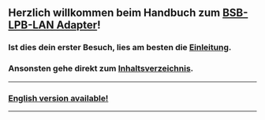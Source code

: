 
<!-- <img src = "BSB_Manual_Logo.svg"> -->
  
## Herzlich willkommen beim Handbuch zum [BSB-LPB-LAN Adapter](https://github.com/fredlcore/BSB-LAN)!
         
### Ist dies dein erster Besuch, lies am besten die [Einleitung](index2.md).   
  
### Ansonsten gehe direkt zum [Inhaltsverzeichnis](inhaltsverzeichnis.md).   

---  
  
### [English version available!](https://1coderookie.github.io/BSB-LPB-LAN_EN)  
  
 
  
<!-- Das Copyright des Handbuchs liegt bei dem Autor Ulf Dieckmann. -->
  
---  

